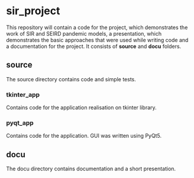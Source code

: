 # sir_project
   This repository will contain a code for the project, which demonstrates the work of SIR and SEIRD pandemic models, a presentation, which demonstrates the basic approaches that were used while writing code and a documentation for the project. It consists of **source** and **docu** folders.

## source
   The source directory contains code and simple tests.
### tkinter_app
   Contains code for the application realisation on tkinter library.
### pyqt_app
   Contains code for the application. GUI was written using PyQt5.
   

## docu
   The docu directory contains documentation and a short presentation.
